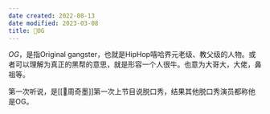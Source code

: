 ```yaml
---
date created: 2022-08-13
date modified: 2023-03-08
title: 🐤OG
---
```


*OG*，是指Original gangster，也就是HipHop嘻哈界元老级、教父级的人物。或者可以理解为真正的黑帮的意思，就是形容一个人很牛。也意为大哥大，大佬，鼻祖等。

第一次听说，是[[🧑周奇墨]]第一次上节目说脱口秀，结果其他脱口秀演员都称他是OG。
